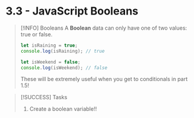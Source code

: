 # 3.3 - JavaScript Booleans

> [!INFO] Booleans
> A **Boolean** data can only have one of two values: true or false.
> 
> ```js
> let isRaining = true;
> console.log(isRaining); // true
> 
> let isWeekend = false;
> console.log(isWeekend); // false
> ```
> These will be extremely useful when you get to conditionals in part 1.5!

> [!SUCCESS] Tasks
> 1. Create a boolean variable!!
